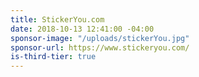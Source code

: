 ```yaml
---
title: StickerYou.com
date: 2018-10-13 12:41:00 -04:00
sponsor-image: "/uploads/stickerYou.jpg"
sponsor-url: https://www.stickeryou.com/
is-third-tier: true
---
```


